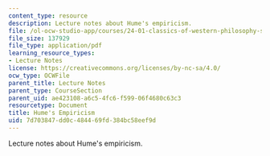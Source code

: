 ```yaml
---
content_type: resource
description: Lecture notes about Hume's empiricism.
file: /ol-ocw-studio-app/courses/24-01-classics-of-western-philosophy-spring-2016/7d703847dd0c484469fd384bc58eef9d_MIT24_01S16_SES15.pdf
file_size: 137929
file_type: application/pdf
learning_resource_types:
- Lecture Notes
license: https://creativecommons.org/licenses/by-nc-sa/4.0/
ocw_type: OCWFile
parent_title: Lecture Notes
parent_type: CourseSection
parent_uid: ae423108-a6c5-4fc6-f599-06f4680c63c3
resourcetype: Document
title: Hume's Empiricism
uid: 7d703847-dd0c-4844-69fd-384bc58eef9d
---
```

Lecture notes about Hume's empiricism.